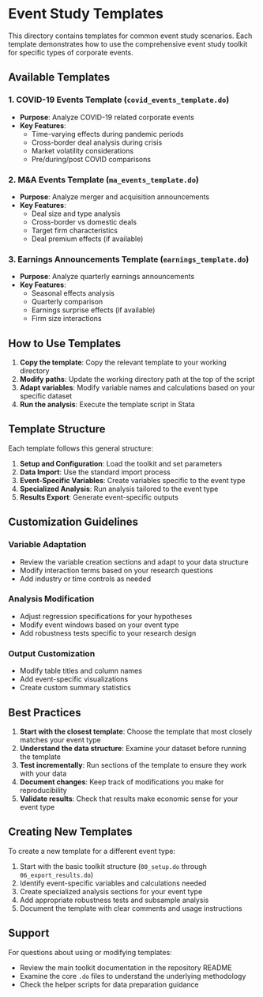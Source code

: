 # Event Study Templates

This directory contains templates for common event study scenarios. Each template demonstrates how to use the comprehensive event study toolkit for specific types of corporate events.

## Available Templates

### 1. COVID-19 Events Template (`covid_events_template.do`)
- **Purpose**: Analyze COVID-19 related corporate events
- **Key Features**:
  - Time-varying effects during pandemic periods
  - Cross-border deal analysis during crisis
  - Market volatility considerations
  - Pre/during/post COVID comparisons

### 2. M&A Events Template (`ma_events_template.do`)
- **Purpose**: Analyze merger and acquisition announcements
- **Key Features**:
  - Deal size and type analysis
  - Cross-border vs domestic deals
  - Target firm characteristics
  - Deal premium effects (if available)

### 3. Earnings Announcements Template (`earnings_template.do`)
- **Purpose**: Analyze quarterly earnings announcements
- **Key Features**:
  - Seasonal effects analysis
  - Quarterly comparison
  - Earnings surprise effects (if available)
  - Firm size interactions

## How to Use Templates

1. **Copy the template**: Copy the relevant template to your working directory
2. **Modify paths**: Update the working directory path at the top of the script
3. **Adapt variables**: Modify variable names and calculations based on your specific dataset
4. **Run the analysis**: Execute the template script in Stata

## Template Structure

Each template follows this general structure:

1. **Setup and Configuration**: Load the toolkit and set parameters
2. **Data Import**: Use the standard import process
3. **Event-Specific Variables**: Create variables specific to the event type
4. **Specialized Analysis**: Run analysis tailored to the event type
5. **Results Export**: Generate event-specific outputs

## Customization Guidelines

### Variable Adaptation
- Review the variable creation sections and adapt to your data structure
- Modify interaction terms based on your research questions
- Add industry or time controls as needed

### Analysis Modification
- Adjust regression specifications for your hypotheses
- Modify event windows based on your event type
- Add robustness tests specific to your research design

### Output Customization
- Modify table titles and column names
- Add event-specific visualizations
- Create custom summary statistics

## Best Practices

1. **Start with the closest template**: Choose the template that most closely matches your event type
2. **Understand the data structure**: Examine your dataset before running the template
3. **Test incrementally**: Run sections of the template to ensure they work with your data
4. **Document changes**: Keep track of modifications you make for reproducibility
5. **Validate results**: Check that results make economic sense for your event type

## Creating New Templates

To create a new template for a different event type:

1. Start with the basic toolkit structure (`00_setup.do` through `06_export_results.do`)
2. Identify event-specific variables and calculations needed
3. Create specialized analysis sections for your event type
4. Add appropriate robustness tests and subsample analysis
5. Document the template with clear comments and usage instructions

## Support

For questions about using or modifying templates:
- Review the main toolkit documentation in the repository README
- Examine the core `.do` files to understand the underlying methodology
- Check the helper scripts for data preparation guidance
